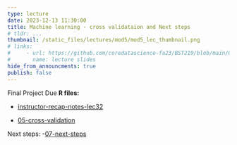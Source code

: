 ```yaml
---
type: lecture
date: 2023-12-13 11:30:00
title: Machine learning - cross validataion and Next steps
# tldr: ...
thumbnail: /static_files/lectures/mod5/mod5_lec_thumbnail.png
# links:
#     - url: https://github.com/coredatascience-fa23/BST219/blob/main/00_course_introduction/Lecture_01.pdf
#       name: lecture slides
hide_from_announcments: true
publish: false
---
```

Final Project Due
**R files:**
- [instructor-recap-notes-lec32](https://github.com/coredatascience-fa23/BST219/blob/main/instructor_lecture-recap-notes/instructor_notes_lec32.Rmd)

- [05-cross-validation](https://github.com/coredatascience-fa23/BST219/blob/main/06_machine-learning/05_cross-validation.Rmd)

Next steps:
-[07-next-steps](https://github.com/coredatascience-fa23/BST219/blob/main/07_next-steps/ds-next-steps.Rmd)

